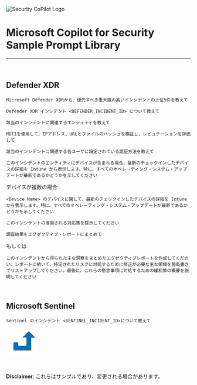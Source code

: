 ![Security CoPilot Logo](https://github.com/ninjyanaka/Copilot-For-Security/blob/main/Promptbook%20samples/ic_fluent_copilot_64_64%402x.png)
# Microsoft Copilot for Security Sample Prompt Library

***
&nbsp;
## Defender XDR 

 ```
Microsoft Defender XDRから、優先すべき重大度の高いインシデントの上位5件を教えて
 ```
 ```
Defender XDR インシデント <DEFENDER_INCIDENT_ID> について教えて
 ```
 ```
該当のインシデントに関連するエンティティを教えて
 ```
 ```
MDTIを使用して、IPアドレス、URLとファイルのハッシュを検証し、レピュテーションを評価して
 ```
```
該当のインシデントに関連する各ユーザに設定されている認証方法を教えて
```
```
このインシデントのエンティティにデバイスが含まれる場合、最新のチェックインしたデバイスの詳細を Intune から表示します。特に、すべてのオペレーティング・システム・アップデートが最新であるかどうかを示してください
```
デバイスが複数の場合
```
<Device Name> のデバイスに関して、最新のチェックインしたデバイスの詳細を Intune から表示します。特に、すべてのオペレーティング・システム・アップデートが最新であるかどうかを示してください
```

```
このインシデントの推奨される対応策を提示してください
```

```
調査結果をエグゼクティブ・レポートにまとめて
```
もしくは
```
このインシデントから得られた主な洞察をまとめたエグゼクティブレポートを作成してください。レポートに続いて、特定されたリスクに対処するために修正が必要な主な領域を箇条書きでリストアップしてください。最後に、これらの懸念事項に対処するための緩和策の概要を説明してください
```

&nbsp;

## Microsoft Sentinel

 ```
Sentinel のインシデント <SENTINEL_INCIDENT_ID>について教えて
 ```



&nbsp;
[![alt text](../../Images/backtotop.svg)](#defender)

&nbsp;

**Disclaimer**: これらはサンプルであり、変更される場合があります。
